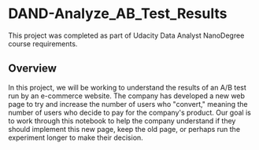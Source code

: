 # DAND-Analyze_AB_Test_Results
This project was completed as part of Udacity Data Analyst NanoDegree course requirements.

## Overview 
In this project, we will be working to understand the results of an A/B test run by an e-commerce website. The company has developed a new web page to try and increase the number of users who "convert," meaning the number of users who decide to pay for the company's product. Our goal is to work through this notebook to help the company understand if they should implement this new page, keep the old page, or perhaps run the experiment longer to make their decision.
